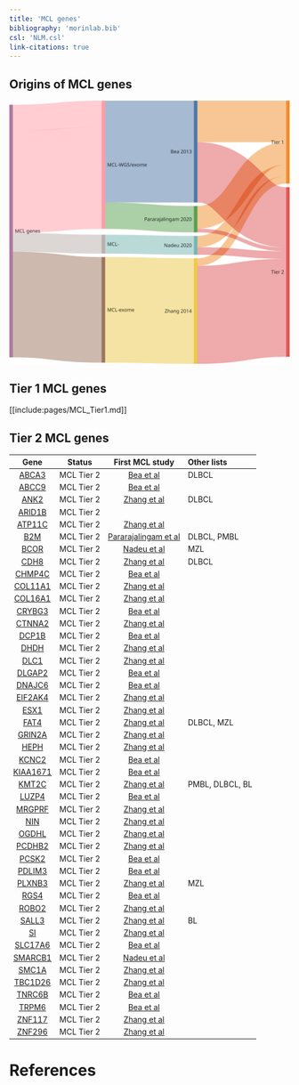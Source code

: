 ```yaml
---
title: 'MCL genes'
bibliography: 'morinlab.bib'
csl: 'NLM.csl'
link-citations: true
---
```


## Origins of MCL genes

![](MCL_sankey1-1.svg)

## Tier 1 MCL genes

[[include:pages/MCL_Tier1.md]]


## Tier 2 MCL genes

|Gene|Status| First MCL study | Other lists |
|:-:|:-:|:---:|:----|
|[ABCA3](ABCA3)|MCL Tier 2|[Bea et al](papers/beaLandscapeSomaticMutations2013)|DLBCL|
|[ABCC9](ABCC9)|MCL Tier 2|[Bea et al](papers/beaLandscapeSomaticMutations2013)||
|[ANK2](ANK2)|MCL Tier 2|[Zhang et al](papers/zhangGenomicLandscapeMantle2014)|DLBCL|
|[ARID1B](ARID1B)|MCL Tier 2||
|[ATP11C](ATP11C)|MCL Tier 2|[Zhang et al](papers/zhangGenomicLandscapeMantle2014)||
|[B2M](B2M)|MCL Tier 2|[Pararajalingam et al](papers/pararajalingamCodingNoncodingDrivers2020)|DLBCL, PMBL|
|[BCOR](BCOR)|MCL Tier 2|[Nadeu et al](papers/nadeuGenomicEpigenomicInsights2020)|MZL|
|[CDH8](CDH8)|MCL Tier 2|[Zhang et al](papers/zhangGenomicLandscapeMantle2014)|DLBCL|
|[CHMP4C](CHMP4C)|MCL Tier 2|[Bea et al](papers/beaLandscapeSomaticMutations2013)||
|[COL11A1](COL11A1)|MCL Tier 2|[Zhang et al](papers/zhangGenomicLandscapeMantle2014)||
|[COL16A1](COL16A1)|MCL Tier 2|[Zhang et al](papers/zhangGenomicLandscapeMantle2014)||
|[CRYBG3](CRYBG3)|MCL Tier 2|[Bea et al](papers/beaLandscapeSomaticMutations2013)||
|[CTNNA2](CTNNA2)|MCL Tier 2|[Zhang et al](papers/zhangGenomicLandscapeMantle2014)||
|[DCP1B](DCP1B)|MCL Tier 2|[Bea et al](papers/beaLandscapeSomaticMutations2013)||
|[DHDH](DHDH)|MCL Tier 2|[Zhang et al](papers/zhangGenomicLandscapeMantle2014)||
|[DLC1](DLC1)|MCL Tier 2|[Zhang et al](papers/zhangGenomicLandscapeMantle2014)||
|[DLGAP2](DLGAP2)|MCL Tier 2|[Bea et al](papers/beaLandscapeSomaticMutations2013)||
|[DNAJC6](DNAJC6)|MCL Tier 2|[Bea et al](papers/beaLandscapeSomaticMutations2013)||
|[EIF2AK4](EIF2AK4)|MCL Tier 2|[Zhang et al](papers/zhangGenomicLandscapeMantle2014)||
|[ESX1](ESX1)|MCL Tier 2|[Zhang et al](papers/zhangGenomicLandscapeMantle2014)||
|[FAT4](FAT4)|MCL Tier 2|[Zhang et al](papers/zhangGenomicLandscapeMantle2014)|DLBCL, MZL|
|[GRIN2A](GRIN2A)|MCL Tier 2|[Zhang et al](papers/zhangGenomicLandscapeMantle2014)||
|[HEPH](HEPH)|MCL Tier 2|[Zhang et al](papers/zhangGenomicLandscapeMantle2014)||
|[KCNC2](KCNC2)|MCL Tier 2|[Bea et al](papers/beaLandscapeSomaticMutations2013)||
|[KIAA1671](KIAA1671)|MCL Tier 2|[Bea et al](papers/beaLandscapeSomaticMutations2013)||
|[KMT2C](KMT2C)|MCL Tier 2|[Zhang et al](papers/zhangGenomicLandscapeMantle2014)|PMBL, DLBCL, BL |
|[LUZP4](LUZP4)|MCL Tier 2|[Bea et al](papers/beaLandscapeSomaticMutations2013)||
|[MRGPRF](MRGPRF)|MCL Tier 2|[Zhang et al](papers/zhangGenomicLandscapeMantle2014)||
|[NIN](NIN)|MCL Tier 2|[Zhang et al](papers/zhangGenomicLandscapeMantle2014)||
|[OGDHL](OGDHL)|MCL Tier 2|[Zhang et al](papers/zhangGenomicLandscapeMantle2014)||
|[PCDHB2](PCDHB2)|MCL Tier 2|[Zhang et al](papers/zhangGenomicLandscapeMantle2014)||
|[PCSK2](PCSK2)|MCL Tier 2|[Bea et al](papers/beaLandscapeSomaticMutations2013)||
|[PDLIM3](PDLIM3)|MCL Tier 2|[Bea et al](papers/beaLandscapeSomaticMutations2013)||
|[PLXNB3](PLXNB3)|MCL Tier 2|[Zhang et al](papers/zhangGenomicLandscapeMantle2014)|MZL|
|[RGS4](RGS4)|MCL Tier 2|[Bea et al](papers/beaLandscapeSomaticMutations2013)||
|[ROBO2](ROBO2)|MCL Tier 2|[Zhang et al](papers/zhangGenomicLandscapeMantle2014)||
|[SALL3](SALL3)|MCL Tier 2|[Zhang et al](papers/zhangGenomicLandscapeMantle2014)|BL|
|[SI](SI)|MCL Tier 2|[Zhang et al](papers/zhangGenomicLandscapeMantle2014)||
|[SLC17A6](SLC17A6)|MCL Tier 2|[Bea et al](papers/beaLandscapeSomaticMutations2013)||
|[SMARCB1](SMARCB1)|MCL Tier 2|[Nadeu et al](papers/nadeuGenomicEpigenomicInsights2020)||
|[SMC1A](SMC1A)|MCL Tier 2|[Zhang et al](papers/zhangGenomicLandscapeMantle2014)||
|[TBC1D26](TBC1D26)|MCL Tier 2|[Zhang et al](papers/zhangGenomicLandscapeMantle2014)||
|[TNRC6B](TNRC6B)|MCL Tier 2|[Bea et al](papers/beaLandscapeSomaticMutations2013)||
|[TRPM6](TRPM6)|MCL Tier 2|[Bea et al](papers/beaLandscapeSomaticMutations2013)||
|[ZNF117](ZNF117)|MCL Tier 2|[Zhang et al](papers/zhangGenomicLandscapeMantle2014)||
|[ZNF296](ZNF296)|MCL Tier 2|[Zhang et al](papers/zhangGenomicLandscapeMantle2014)||




# References
